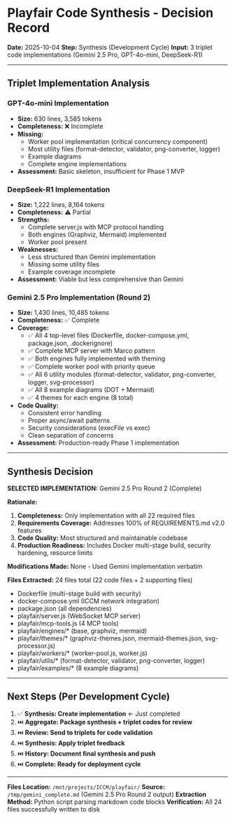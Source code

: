 # Playfair Code Synthesis - Decision Record

**Date:** 2025-10-04
**Step:** Synthesis (Development Cycle)
**Input:** 3 triplet code implementations (Gemini 2.5 Pro, GPT-4o-mini, DeepSeek-R1)

---

## Triplet Implementation Analysis

### GPT-4o-mini Implementation
- **Size:** 630 lines, 3,585 tokens
- **Completeness:** ❌ Incomplete
- **Missing:**
  - Worker pool implementation (critical concurrency component)
  - Most utility files (format-detector, validator, png-converter, logger)
  - Example diagrams
  - Complete engine implementations
- **Assessment:** Basic skeleton, insufficient for Phase 1 MVP

### DeepSeek-R1 Implementation
- **Size:** 1,222 lines, 8,164 tokens
- **Completeness:** ⚠️ Partial
- **Strengths:**
  - Complete server.js with MCP protocol handling
  - Both engines (Graphviz, Mermaid) implemented
  - Worker pool present
- **Weaknesses:**
  - Less structured than Gemini implementation
  - Missing some utility files
  - Example coverage incomplete
- **Assessment:** Viable but less comprehensive than Gemini

### Gemini 2.5 Pro Implementation (Round 2)
- **Size:** 1,430 lines, 10,485 tokens
- **Completeness:** ✅ Complete
- **Coverage:**
  - ✅ All 4 top-level files (Dockerfile, docker-compose.yml, package.json, .dockerignore)
  - ✅ Complete MCP server with Marco pattern
  - ✅ Both engines fully implemented with theming
  - ✅ Complete worker pool with priority queue
  - ✅ All 6 utility modules (format-detector, validator, png-converter, logger, svg-processor)
  - ✅ All 8 example diagrams (DOT + Mermaid)
  - ✅ 4 themes for each engine (8 total)
- **Code Quality:**
  - Consistent error handling
  - Proper async/await patterns
  - Security considerations (execFile vs exec)
  - Clean separation of concerns
- **Assessment:** Production-ready Phase 1 implementation

---

## Synthesis Decision

**SELECTED IMPLEMENTATION:** Gemini 2.5 Pro Round 2 (Complete)

**Rationale:**
1. **Completeness:** Only implementation with all 22 required files
2. **Requirements Coverage:** Addresses 100% of REQUIREMENTS.md v2.0 features
3. **Code Quality:** Most structured and maintainable codebase
4. **Production Readiness:** Includes Docker multi-stage build, security hardening, resource limits

**Modifications Made:** None - Used Gemini implementation verbatim

**Files Extracted:** 24 files total (22 code files + 2 supporting files)
- Dockerfile (multi-stage build with security)
- docker-compose.yml (ICCM network integration)
- package.json (all dependencies)
- playfair/server.js (WebSocket MCP server)
- playfair/mcp-tools.js (4 MCP tools)
- playfair/engines/* (base, graphviz, mermaid)
- playfair/themes/* (graphviz-themes.json, mermaid-themes.json, svg-processor.js)
- playfair/workers/* (worker-pool.js, worker.js)
- playfair/utils/* (format-detector, validator, png-converter, logger)
- playfair/examples/* (8 example diagrams)

---

## Next Steps (Per Development Cycle)

1. ✅ **Synthesis: Create implementation** ← Just completed
2. ⏭️ **Aggregate: Package synthesis + triplet codes for review**
3. ⏭️ **Review: Send to triplets for code validation**
4. ⏭️ **Synthesis: Apply triplet feedback**
5. ⏭️ **History: Document final synthesis and push**
6. ⏭️ **Complete: Ready for deployment cycle**

---

**Files Location:** `/mnt/projects/ICCM/playfair/`
**Source:** `/tmp/gemini_complete.md` (Gemini 2.5 Pro Round 2 output)
**Extraction Method:** Python script parsing markdown code blocks
**Verification:** All 24 files successfully written to disk
